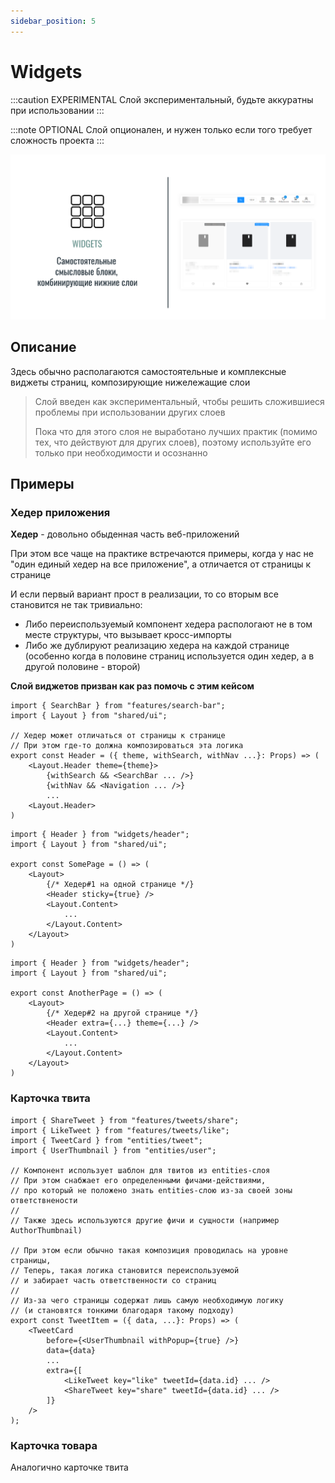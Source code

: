 ```yaml
---
sidebar_position: 5
---
```


# Widgets

:::caution EXPERIMENTAL
Слой экспериментальный, будьте аккуратны при использовании
:::

:::note OPTIONAL
Слой опционален, и нужен только если того требует сложность проекта
:::

![widgets-themed-bordered](/img/layers/widgets.png)

## Описание

Здесь обычно располагаются самостоятельные и комплексные виджеты страниц, композирующие нижележащие слои

> Слой введен как экспериментальный, чтобы решить сложившиеся проблемы при использовании других слоев
>
> Пока что для этого слоя не выработано лучших практик (помимо тех, что действуют для других слоев), поэтому используйте его только при необходимости и осознанно

## Примеры

### Хедер приложения

**Хедер** - довольно обыденная часть веб-приложений

При этом все чаще на практике встречаются примеры, когда у нас не "один единый хедер на все приложение", а отличается от страницы к странице

И если первый вариант прост в реализации, то со вторым все становится не так тривиально:

- Либо переиспользуемый компонент хедера распологают не в том месте структуры, что вызывает кросс-импорты
- Либо же дублируют реализацию хедера на каждой странице (особенно когда в половине страниц используется один хедер, а в другой половине - второй)

**Слой виджетов призван как раз помочь с этим кейсом**

```tsx title=widgets/header/ui.tsx
import { SearchBar } from "features/search-bar";
import { Layout } from "shared/ui";

// Хедер может отличаться от страницы к странице
// При этом где-то должна композироваться эта логика
export const Header = ({ theme, withSearch, withNav ...}: Props) => (
    <Layout.Header theme={theme}>
        {withSearch && <SearchBar ... />}
        {withNav && <Navigation ... />}
        ...
    <Layout.Header>
)
```

```tsx title=pages/some-page/ui.tsx
import { Header } from "widgets/header";
import { Layout } from "shared/ui";

export const SomePage = () => (
    <Layout>
        {/* Хедер#1 на одной странице */}
        <Header sticky={true} />
        <Layout.Content>
            ...
        </Layout.Content>
    </Layout>
)
```

```tsx title=pages/another-page/ui.tsx
import { Header } from "widgets/header";
import { Layout } from "shared/ui";

export const AnotherPage = () => (
    <Layout>
        {/* Хедер#2 на другой странице */}
        <Header extra={...} theme={...} />
        <Layout.Content>
            ...
        </Layout.Content>
    </Layout>
)
```

### Карточка твита

```tsx title=widgets/tweet-item/ui.tsx
import { ShareTweet } from "features/tweets/share";
import { LikeTweet } from "features/tweets/like";
import { TweetCard } from "entities/tweet";
import { UserThumbnail } from "entities/user";

// Компонент использует шаблон для твитов из entities-слоя
// При этом снабжает его определенными фичами-действиями, 
// про который не положено знать entities-слою из-за своей зоны ответствнености
// 
// Также здесь используются другие фичи и сущности (например AuthorThumbnail)

// При этом если обычно такая композиция проводилась на уровне страницы, 
// Теперь, такая логика становится переиспользуемой 
// и забирает часть ответственности со страниц
// 
// Из-за чего страницы содержат лишь самую необходимую логику 
// (и становятся тонкими благодаря такому подходу)
export const TweetItem = ({ data, ...}: Props) => (
    <TweetCard
        before={<UserThumbnail withPopup={true} />}
        data={data}
        ...
        extra={[
            <LikeTweet key="like" tweetId={data.id} ... />
            <ShareTweet key="share" tweetId={data.id} ... />
        ]}
    />
);
```

### Карточка товара

Аналогично карточке твита
